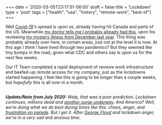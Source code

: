 +++
date = '2020-03-05T23:17:51-06:00'
draft = false
title = 'Lockdown'
type = 'post'
tags = ["health", "usa", "history", "remote-work", "best-of"]
+++

Well <a href="https://en.wikipedia.org/wiki/COVID-19">Covid-19</a>'s spread is upon us, already having hit Canada and parts of the US.  Meanwhile <a href="http://julianwest.me/Blog/i-may-have-had-covid-already/">my doctor tells me I probably already had this</a>, upon his reviewing <a href="http://julianwest.me/Blog/sick/">my mystery illness from December last year</a>. This thing was probably already over here, in certain areas, just not at the level it is now. At this age I *think* I have lived through two pandemics?  But they seemed like tiny bumps in the road, given what CDC and others say is upon us for the next few weeks. <br />

Our IT Team completed a rapid deployment of remove work infrastructure and beefed-up remote access for my company, just as the lockdowns started happening.  I feel like this is going to be longer than a couple weeks, but <i>hopefully</i> this is all over in a month. <br /> <br />


<b><i>Update/Note from July 2020:</b> Welp, that was a poor prediction.  Lockdown continues, millions dead and <a href="https://www.washingtonpost.com/nation/2020/07/11/coronavirus-update-us/">another surge underway</a>.  And America?  Well, we're doing what we do best during times like this: chaos, anger, and <a href="https://www.reuters.com/article/us-usa-election/confusion-long-lines-at-some-pollsites-as-eight-u-s-states-vote-during-coronavirus-pandemic-idUSKBN2391B5/">frustration on parade</a>.  But I get it.  After <a href="https://www.csis.org/analysis/george-floyd-protests-global-rallying-cry-democracy">George Floyd</a> and lockdown anger, we're in a very sad and anxious time.</i>